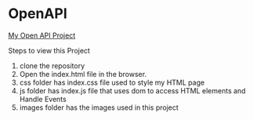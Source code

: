 # OpenAPI

[My Open API Project](https://github.com/faridahyderi/OpenAPI)

Steps to view this Project
  1. clone the repository
  2. Open the index.html file in the browser.
  3. css folder has index.css file used to style my HTML page
  4. js folder has index.js file that uses dom to access HTML elements and Handle Events
  5. images folder has the images used in this project

